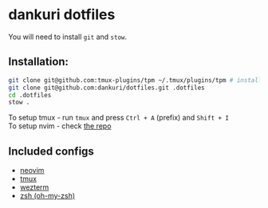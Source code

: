 # dankuri dotfiles

You will need to install `git` and `stow`.
## Installation:
```bash
git clone git@github.com:tmux-plugins/tpm ~/.tmux/plugins/tpm # install tmux plugin manager
git clone git@github.com:dankuri/dotfiles.git .dotfiles
cd .dotfiles
stow .
```

To setup tmux - run `tmux` and press `Ctrl + A` (prefix) and `Shift + I`  
To setup nvim - check [the repo](https://github.com/dankuri/nvims)

## Included configs
- [neovim](https://github.com/neovim/neovim)
- [tmux](https://github.com/tmux/tmux)
- [wezterm](https://github.com/wez/wezterm)
- [zsh (oh-my-zsh)](https://github.com/ohmyzsh/ohmyzsh/)
